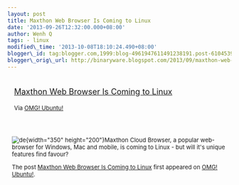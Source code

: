```yaml
--- 
layout: post 
title: Maxthon Web Browser Is Coming to Linux 
date: '2013-09-26T12:32:00.000+08:00' 
author: Wenh Q
tags: - linux
modified\_time: '2013-10-08T18:10:24.490+08:00' 
blogger\_id: tag:blogger.com,1999:blog-4961947611491238191.post-6104539234914324855
blogger\_orig\_url: http://binaryware.blogspot.com/2013/09/maxthon-web-browser-is-coming-to-linux.html
---
```

<div style="margin: 10px; padding: 5px;">

<div style="font-size: 18px;">

[Maxthon Web Browser Is Coming to
Linux](http://feedproxy.google.com/~r/d0od/~3/GCtepAhQuwE/maxthon-web-browser-coming-linux)

</div>

<div style="font-size: 13px;">

Via [OMG! Ubuntu!](http://www.omgubuntu.co.uk/)

</div>

</div>

<div style="font-size: 13px; padding: 15px 0 10px 10px;">

![de](http://www.omgubuntu.co.uk/wp-content/uploads/2013/09/de.jpg){width="350"
height="200"}Maxthon Cloud Browser, a popular web-browser for Windows,
Mac and mobile, is coming to Linux - but will it's unique features find
favour?

The post [Maxthon Web Browser Is Coming to
Linux](http://www.omgubuntu.co.uk/2013/09/maxthon-web-browser-coming-linux)
first appeared on [OMG! Ubuntu!](http://www.omgubuntu.co.uk/).

</div>
